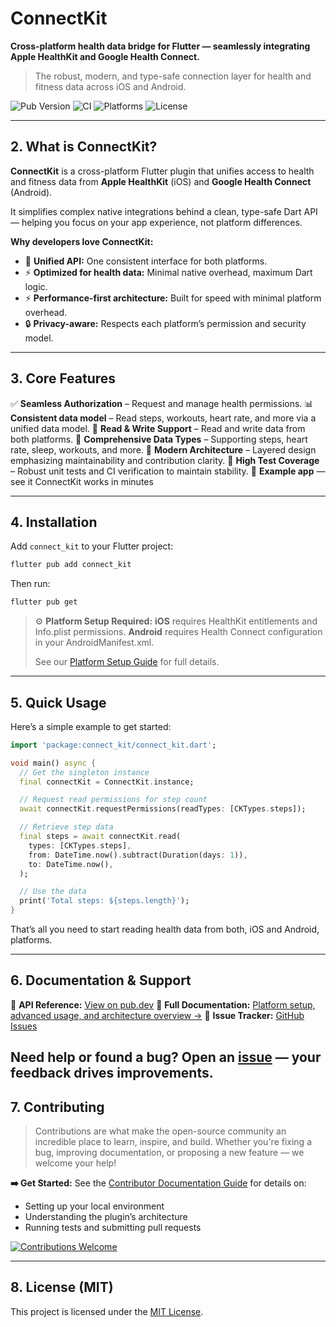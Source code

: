 # ConnectKit
**Cross-platform health data bridge for Flutter — seamlessly integrating Apple HealthKit and Google Health Connect.**
> The robust, modern, and type-safe connection layer for health and fitness data across iOS and Android.

![Pub Version](https://img.shields.io/pub/v/connect_kit.svg)
![CI](https://github.com/marcos-abreu/connect_kit/actions/workflows/ci.yml/badge.svg)
![Platforms](https://img.shields.io/badge/platforms-iOS%20%7C%20Android-blue.svg)
![License](https://img.shields.io/github/license/marcos-abreu/connect_kit.svg)

---

## 2. What is ConnectKit?

**ConnectKit** is a cross-platform Flutter plugin that unifies access to health and fitness data from **Apple HealthKit** (iOS) and **Google Health Connect** (Android).

It simplifies complex native integrations behind a clean, type-safe Dart API — helping you focus on your app experience, not platform differences.

**Why developers love ConnectKit:**
- 🧩 **Unified API:** One consistent interface for both platforms.
- ⚡ **Optimized for health data:** Minimal native overhead, maximum Dart logic.
- ⚡ **Performance-first architecture:** Built for speed with minimal platform overhead.
- 🔒 **Privacy-aware:** Respects each platform’s permission and security model.

---

## 3. Core Features

✅ **Seamless Authorization** – Request and manage health permissions.
📊 **Consistent data model** – Read steps, workouts, heart rate, and more via a unified data model.
🔄 **Read & Write Support** – Read and write data from both platforms.
🧠 **Comprehensive Data Types** – Supporting steps, heart rate, sleep, workouts, and more.
🚀 **Modern Architecture** – Layered design emphasizing maintainability and contribution clarity.
🧪 **High Test Coverage** – Robust unit tests and CI verification to maintain stability.
📱 **Example app** — see it ConnectKit works in minutes

---

## 4. Installation

Add `connect_kit` to your Flutter project:

```bash
flutter pub add connect_kit
```
Then run:
```bash
flutter pub get
```

> ⚙️ **Platform Setup Required:**
> **iOS** requires HealthKit entitlements and Info.plist permissions.
> **Android** requires Health Connect configuration in your AndroidManifest.xml.
>
> See our [Platform Setup Guide](doc/Platform_Setup.md) for full details.

---

## 5. Quick Usage

Here’s a simple example to get started:

```dart
import 'package:connect_kit/connect_kit.dart';

void main() async {
  // Get the singleton instance
  final connectKit = ConnectKit.instance;

  // Request read permissions for step count
  await connectKit.requestPermissions(readTypes: [CKTypes.steps]);

  // Retrieve step data
  final steps = await connectKit.read(
    types: [CKTypes.steps],
    from: DateTime.now().subtract(Duration(days: 1)),
    to: DateTime.now(),
  );

  // Use the data
  print('Total steps: ${steps.length}');
}
```

That’s all you need to start reading health data from both, iOS and Android, platforms.

---

## 6. Documentation & Support

📘 **API Reference:** [View on pub.dev](https://pub.dev/packages/connect_kit)
🧭 **Full Documentation:** [Platform setup, advanced usage, and architecture overview →](doc/Architecture.md)
🐛 **Issue Tracker:** [GitHub Issues](https://github.com/marcos-abreu/connect_kit/issues)

Need help or found a bug? Open an [issue](https://github.com/marcos-abreu/connect_kit/issues) — your feedback drives improvements.
---

## 7. Contributing

> Contributions are what make the open-source community an incredible place to learn, inspire, and build.
> Whether you're fixing a bug, improving documentation, or proposing a new feature — we welcome your help!

**➡️ Get Started:**
See the [Contributor Documentation Guide](CONTRIBUTING.md) for details on:

* Setting up your local environment
* Understanding the plugin’s architecture
* Running tests and submitting pull requests

[![Contributions Welcome](https://img.shields.io/badge/contributions-welcome-brightgreen.svg)](CONTRIBUTING.md)

---

## 8. License (MIT)

This project is licensed under the [MIT License](LICENSE).
